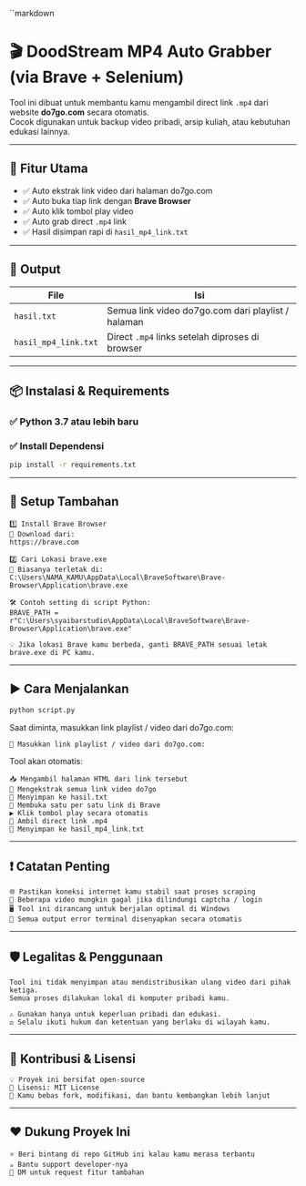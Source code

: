 ``markdown
# 🎬 DoodStream MP4 Auto Grabber (via Brave + Selenium)

Tool ini dibuat untuk membantu kamu mengambil direct link `.mp4` dari website **do7go.com** secara otomatis.  
Cocok digunakan untuk backup video pribadi, arsip kuliah, atau kebutuhan edukasi lainnya.

---

## 🚀 Fitur Utama

- ✅ Auto ekstrak link video dari halaman do7go.com
- ✅ Auto buka tiap link dengan **Brave Browser**
- ✅ Auto klik tombol play video
- ✅ Auto grab direct `.mp4` link
- ✅ Hasil disimpan rapi di `hasil_mp4_link.txt`

---

## 📁 Output

| File                  | Isi                                                |
|-----------------------|----------------------------------------------------|
| `hasil.txt`           | Semua link video do7go.com dari playlist / halaman |
| `hasil_mp4_link.txt`  | Direct `.mp4` links setelah diproses di browser    |

---

## 📦 Instalasi & Requirements

### ✅ Python 3.7 atau lebih baru

### ✅ Install Dependensi

```bash
pip install -r requirements.txt
```

---

## 🧱 Setup Tambahan

```plaintext
1️⃣ Install Brave Browser
🔗 Download dari:
https://brave.com

2️⃣ Cari Lokasi brave.exe
📁 Biasanya terletak di:
C:\Users\NAMA_KAMU\AppData\Local\BraveSoftware\Brave-Browser\Application\brave.exe

🛠️ Contoh setting di script Python:
BRAVE_PATH = r"C:\Users\syaibarstudio\AppData\Local\BraveSoftware\Brave-Browser\Application\brave.exe"

💡 Jika lokasi Brave kamu berbeda, ganti BRAVE_PATH sesuai letak brave.exe di PC kamu.
```

---

## ▶️ Cara Menjalankan

```bash
python script.py
```

Saat diminta, masukkan link playlist / video dari do7go.com:

```text
🔗 Masukkan link playlist / video dari do7go.com:
```

Tool akan otomatis:

```text
📥 Mengambil halaman HTML dari link tersebut
🔗 Mengekstrak semua link video do7go
📄 Menyimpan ke hasil.txt
🧭 Membuka satu per satu link di Brave
▶️ Klik tombol play secara otomatis
🎯 Ambil direct link .mp4
💾 Menyimpan ke hasil_mp4_link.txt
```

---

## ❗ Catatan Penting

```text
🌐 Pastikan koneksi internet kamu stabil saat proses scraping
🔐 Beberapa video mungkin gagal jika dilindungi captcha / login
🖥️ Tool ini dirancang untuk berjalan optimal di Windows
🔕 Semua output error terminal disenyapkan secara otomatis
```

---

## 🛡️ Legalitas & Penggunaan

```text
Tool ini tidak menyimpan atau mendistribusikan ulang video dari pihak ketiga.
Semua proses dilakukan lokal di komputer pribadi kamu.

⚠️ Gunakan hanya untuk keperluan pribadi dan edukasi.
⚖️ Selalu ikuti hukum dan ketentuan yang berlaku di wilayah kamu.
```

---

## 👋 Kontribusi & Lisensi

```text
💡 Proyek ini bersifat open-source
📄 Lisensi: MIT License
🧠 Kamu bebas fork, modifikasi, dan bantu kembangkan lebih lanjut
```

---

## ❤️ Dukung Proyek Ini

```text
⭐ Beri bintang di repo GitHub ini kalau kamu merasa terbantu
☕ Bantu support developer-nya
📨 DM untuk request fitur tambahan
```
```
